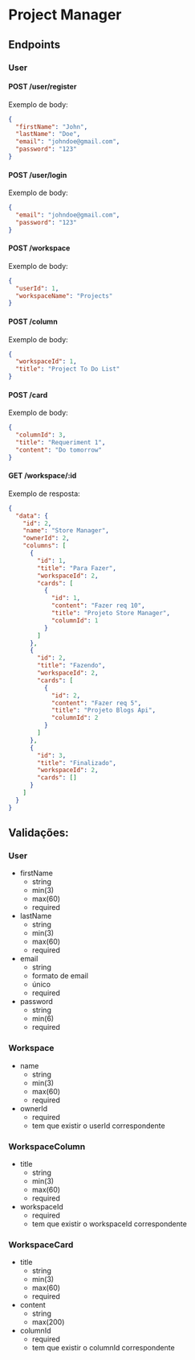 # Project Manager

## Endpoints

### User

#### POST /user/register

Exemplo de body:

```json
{
  "firstName": "John",
  "lastName": "Doe",
  "email": "johndoe@gmail.com",
  "password": "123"
}
```

#### POST /user/login

Exemplo de body:

```json
{
  "email": "johndoe@gmail.com",
  "password": "123"
}
```

#### POST /workspace

Exemplo de body:

```json
{
  "userId": 1,
  "workspaceName": "Projects"
}
```

#### POST /column

Exemplo de body:

```json
{
  "workspaceId": 1,
  "title": "Project To Do List"
}
```

#### POST /card

Exemplo de body:

```json
{
  "columnId": 3,
  "title": "Requeriment 1",
  "content": "Do tomorrow"
}
```

#### GET /workspace/:id

Exemplo de resposta:

```json
{
  "data": {
    "id": 2,
    "name": "Store Manager",
    "ownerId": 2,
    "columns": [
      {
        "id": 1,
        "title": "Para Fazer",
        "workspaceId": 2,
        "cards": [
          {
            "id": 1,
            "content": "Fazer req 10",
            "title": "Projeto Store Manager",
            "columnId": 1
          }
        ]
      },
      {
        "id": 2,
        "title": "Fazendo",
        "workspaceId": 2,
        "cards": [
          {
            "id": 2,
            "content": "Fazer req 5",
            "title": "Projeto Blogs Api",
            "columnId": 2
          }
        ]
      },
      {
        "id": 3,
        "title": "Finalizado",
        "workspaceId": 2,
        "cards": []
      }
    ]
  }
}
```

## Validações:

### User

- firstName
  - string
  - min(3)
  - max(60)
  - required
- lastName
  - string
  - min(3)
  - max(60)
  - required
- email
  - string
  - formato de email
  - único
  - required
- password
  - string
  - min(6)
  - required

### Workspace

- name
  - string
  - min(3)
  - max(60)
  - required
- ownerId
  - required
  - tem que existir o userId correspondente

### WorkspaceColumn

- title
  - string
  - min(3)
  - max(60)
  - required
- workspaceId
  - required
  - tem que existir o workspaceId correspondente

### WorkspaceCard

- title
  - string
  - min(3)
  - max(60)
  - required
- content
  - string
  - max(200)
- columnId
  - required
  - tem que existir o columnId correspondente
